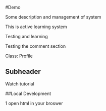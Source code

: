 #Demo 

Some description and management of system

This is active learning system 

Testing and learning 

Testing the comment section 

Class: Profile

## Subheader

Watch tutorial 

##Local Development

1 open html in your broswer
